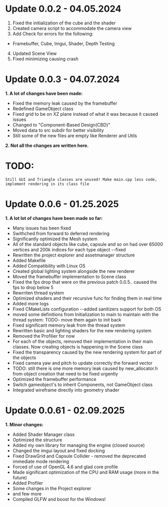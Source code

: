 # Update 0.0.2 - 04.05.2024

1. Fixed the initialization of the cube and the shader
2. Created camera script to accommodate the camera view
3. Add Check for errors for the following:
- Framebuffer, Cube, Imgui, Shader, Depth Testing
4. Updated Scene View
5. Fixed minimizing causing crash

# Update 0.0.3 - 04.07.2024
**1. A lot of changes have been made:**
 - Fixed the memory leak caused by the framebuffer
 - Redefined GameObject class
 - Fixed grid to be on XZ plane instead of what it was because it caused issues
 - Changed to "Component-Based Design(CBD)"
 - Moved data to src subdir for better visibility
 - Still some of the new files are empty like Renderer and Utils

**2. Not all the changes are written here.**

# TODO:
    Still GUI and Triangle classes are unused! Make main.cpp less code, implement rendering in its class file
    
# Update 0.0.6 - 01.25.2025
**1. A lot lot of changes have been made so far:**
 - Many issues has been fixed
 - Swithched from forward to deferred rendering
 - Significantly optimized the Mesh system 
 - All of the standard objects like cube, capsule and so on had over 65000 vertices and 200k indices for each type object --fixed
 - Rewritten the project explorer and assetmanager structure
 - Added Makefile 
 - Added Compatibility with Linux OS
 - Created global lighting system alongside the new renderer
 - Moved the framebuffer implementation to Scene class
 - Fixed the fps drop that were on the previous patch 0.0.5.. caused the fps to drop below 5
 - Rewrriten thread system
 - Optimized shaders and their recursive func for finding them in real time
 - Added more logs
 - Fixed CMakeLists configuration --added sanitizers support for both OS
 - moved some definitions from Initialization to main to maintain with the thread system: TODO- move them again to Init back
 - Fixed significant memory leak from the thread system
 - Rewritten basic and lighting shaders for the new rendering system
 - Removed the Profilier for now 
 - For each of the objects, removed their implementation in their main classes. Now creating objects is happening in the Scene class
 - Fixed the transparency caused by the new rendering system for part of the objects
 - Fixed camera yaw and pitch to update correctly the forward vector
 - TODO: still there is one more memory leak caused by new_allocator.h from object creation that need to be fixed urgently
 - Optimized the framebuffer performance
 - Switch gameobject's to inherit Components, not GameObject class
 - Integrated wireframe directly into geometry shader

# Update 0.0.61 - 02.09.2025
**1. Minor changes:**
- Added Shader Manager class
- Optimized the structure
- Added my own library for managing the engine (closed source)
- Changed the imgui layout and fixed docking
- Fixed DrawGrid and Capsule Collider - removed the deprecated immediate mode rendering
- Forced of use of OpenGL 4.6 and glad core profile
- Made significant optimization of the CPU and RAM usage (more in the future)
- Added Profiler
- Some changes in the Project explorer
- and few more
- Compiled GLFW and boost for the Windows!
